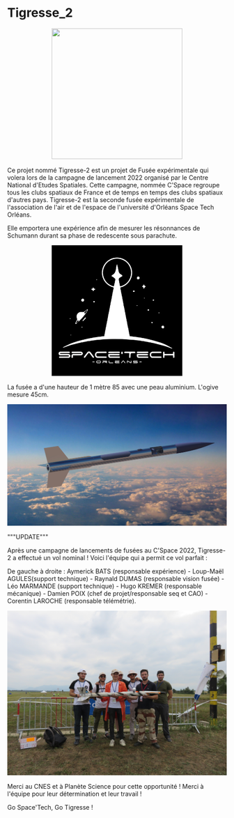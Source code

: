 # Tigresse_2

<p align="center">
  <img 
    width="300"
    height="300"
    src= "https://user-images.githubusercontent.com/91134895/166489776-2245a270-9077-4b85-b42e-8cfb9767e9eb.png"
  >
</p>

Ce projet nommé Tigresse-2 est un projet de Fusée expérimentale qui volera lors de la campagne de lancement 2022 organisé par le Centre National d'Etudes Spatiales. Cette campagne, nommée C'Space regroupe tous les clubs spatiaux de France et de temps en temps des clubs spatiaux d'autres pays. 
Tigresse-2 est la seconde fusée expérimentale de l'association de l'air et de l'espace de l'université d'Orléans Space Tech Orléans.

Elle emportera une expérience afin de mesurer les résonnances de Schumann durant sa phase de redescente sous parachute.

<p align="center">
  <img 
    width="300"
    height="300"
    src= "Logo Space'Tech-orleans.png"
  >
</p>
La fusée a d'une hauteur de 1 mètre 85 avec une peau aluminium. L'ogive mesure 45cm.
<p align="center">
  <img 
    src= "Tigresse-2_vue_artiste.png"
  >
</p>
"""UPDATE"""

Après une campagne de lancements de fusées au C'Space 2022, Tigresse-2 a effectué un vol nominal ! 
Voici l'équipe qui a permit ce vol parfait : 


De gauche à droite : Aymerick BATS (responsable expérience) - Loup-Maël AGULES(support technique) - Raynald DUMAS (responsable vision fusée) - Léo MARMANDE (support technique) - Hugo KREMER (responsable mécanique) - Damien POIX (chef de projet/responsable seq et CAO) - Corentin LAROCHE (responsable télémétrie).
</p>
<p align="center">
  <img 
    src= "IMG_3540.JPG"
  >
</p>

Merci au CNES et à Planète Science pour cette opportunité ! 
Merci à l'équipe pour leur détermination et leur travail ! 

Go Space'Tech, Go Tigresse !
